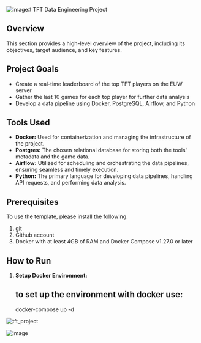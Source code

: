 ![image](https://github.com/arpeggito/tft_project/assets/145495639/4666cfe2-6f20-40f8-9b5b-e6508310c266)﻿# TFT Data Engineering Project

## Overview

This section provides a high-level overview of the project, including its objectives, target audience, and key features.

## Project Goals

- Create a real-time leaderboard of the top TFT players on the EUW server
- Gather the last 10 games for each top player for further data analysis
- Develop a data pipeline using Docker, PostgreSQL, Airflow, and Python

## Tools Used 

- **Docker:** Used for containerization and managing the infrastructure of the project.
- **Postgres:** The chosen relational database for storing both the tools' metadata and the game data.
- **Airflow:** Utilized for scheduling and orchestrating the data pipelines, ensuring seamless and timely execution.
- **Python:** The primary language for developing data pipelines, handling API requests, and performing data analysis.

## Prerequisites
To use the template, please install the following.

1. git
2. Github account
3. Docker with at least 4GB of RAM and Docker Compose v1.27.0 or later

## How to Run

1. **Setup Docker Environment:**
    ## to set up the environment with docker use:
   docker-compose up -d 

![tft_project](https://github.com/arpeggito/tft_project/assets/145495639/f5d9061b-1234-442c-8da7-0cd4f778c2c9)

![image](https://github.com/arpeggito/tft_project/assets/145495639/4c852e60-21e7-49f5-8abd-ac67ad7275ea)
